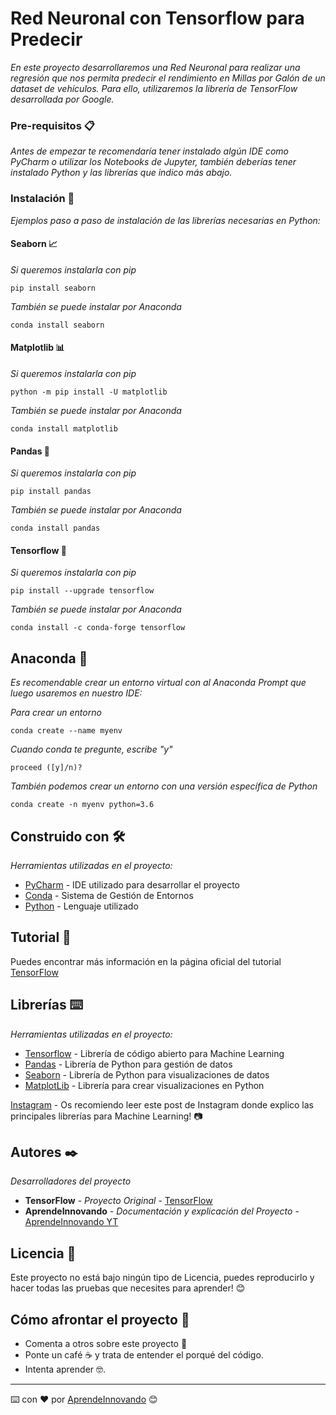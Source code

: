 # Red Neuronal con Tensorflow para Predecir

_En este proyecto desarrollaremos una Red Neuronal para realizar una regresión que nos permita predecir el rendimiento en Millas por Galón de un dataset de vehículos. Para ello, utilizaremos la librería de TensorFlow desarrollada por Google._


### Pre-requisitos 📋

_Antes de empezar te recomendaría tener instalado algún IDE como PyCharm o utilizar los Notebooks de Jupyter, también deberías tener instalado Python y las librerías que indico más abajo._


### Instalación 🔧

_Ejemplos paso a paso de instalación de las librerías necesarias en Python:_


#### Seaborn 📈

_Si queremos instalarla con pip_

```
pip install seaborn
```

_También se puede instalar por Anaconda_

```
conda install seaborn
```

#### Matplotlib 📊

_Si queremos instalarla con pip_

```
python -m pip install -U matplotlib
```

_También se puede instalar por Anaconda_

```
conda install matplotlib
```

#### Pandas 📃

_Si queremos instalarla con pip_

```
pip install pandas
```

_También se puede instalar por Anaconda_

```
conda install pandas
```

#### Tensorflow 🧠

_Si queremos instalarla con pip_

```
pip install --upgrade tensorflow
```

_También se puede instalar por Anaconda_

```
conda install -c conda-forge tensorflow
```


## Anaconda 🐍

_Es recomendable crear un entorno virtual con al Anaconda Prompt que luego usaremos en nuestro IDE:_

_Para crear un entorno_

```
conda create --name myenv
```

_Cuando conda te pregunte, escribe "y"_

```
proceed ([y]/n)?
```

_También podemos crear un entorno con una versión específica de Python_

```
conda create -n myenv python=3.6
```


## Construido con 🛠️

_Herramientas utilizadas en el proyecto:_

* [PyCharm](https://www.jetbrains.com/es-es/pycharm/download/#section=windows) - IDE utilizado para desarrollar el proyecto
* [Conda](https://docs.conda.io/en/latest/) - Sistema de Gestión de Entornos
* [Python](https://www.python.org/downloads/) - Lenguaje utilizado

## Tutorial 📖

Puedes encontrar más información en la página oficial del tutorial [TensorFlow](https://www.tensorflow.org/tutorials/keras/regression?hl=es-419)

## Librerías ⌨️

_Herramientas utilizadas en el proyecto:_

* [Tensorflow](https://www.tensorflow.org/install?hl=es-419) - Librería de código abierto para Machine Learning
* [Pandas](https://pandas.pydata.org/getting_started.html) - Librería de Python para gestión de datos
* [Seaborn](https://seaborn.pydata.org/installing.html) - Librería de Python para visualizaciones de datos
* [MatplotLib](https://matplotlib.org/stable/users/installing.html) - Librería para crear visualizaciones en Python

[Instagram](https://www.instagram.com/p/CPThCRziue0/) - Os recomiendo leer este post de Instagram donde explico las principales librerías para Machine Learning! 📷

## Autores ✒️

_Desarrolladores del proyecto_

* **TensorFlow** - *Proyecto Original* - [TensorFlow](https://www.tensorflow.org/?hl=es-419)
* **AprendeInnovando** - *Documentación y explicación del Proyecto* - [AprendeInnovando YT](https://www.youtube.com/channel/UCdaUGY5rcAUB49VllY3Hsfg)

## Licencia 📄

Este proyecto no está bajo ningún tipo de Licencia, puedes reproducirlo y hacer todas las pruebas que necesites para aprender! 😊

## Cómo afrontar el proyecto 🎁

* Comenta a otros sobre este proyecto 📢
* Ponte un café ☕ y trata de entender el porqué del código. 
* Intenta aprender 🤓.

---
⌨️ con ❤️ por [AprendeInnovando](https://www.instagram.com/aprendeinnovando/) 😊
